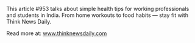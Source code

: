 This article #953 talks about simple health tips for working professionals and students in India. From home workouts to food habits — stay fit with Think News Daily.

Read more at: www.thinknewsdaily.com